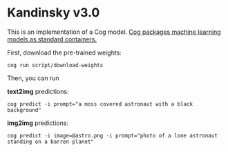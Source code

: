 # Kandinsky v3.0

This is an implementation of a Cog model. [Cog packages machine learning models as standard containers.](https://github.com/replicate/cog)

First, download the pre-trained weights:

    cog run script/download-weights

Then, you can run

**text2img** predictions:

    cog predict -i prompt="a moss covered astronaut with a black background"

**img2img** predictions:
	
	cog predict -i image=@astro.png -i prompt="photo of a lone astronaut standing on a barren planet"
	
